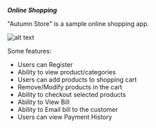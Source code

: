 ***Online Shopping***

"Autumn Store" is a sample online shopping app.

![alt text](https://img.freepik.com/free-photo/online-shopping-concept-shopping-cart-small-boxes-laptop-desk_34986-382.jpg?size=626&ext=jpg)

Some features:
* Users can Register  
* Ability to view product/categories   
* Users can add products to shopping cart  
* Remove/Modify products in the cart  
* Ability to checkout selected products  
* Ability to View Bill  
* Ability to Email bill to the customer  
* Users can view Payment History  

